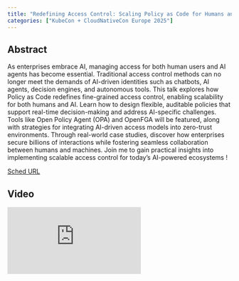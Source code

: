 ```yaml
---
title: "Redefining Access Control: Scaling Policy as Code for Humans and AI Agents - Raz Cohen, Permit.io"
categories: ["KubeCon + CloudNativeCon Europe 2025"]
---
```


## Abstract

As enterprises embrace AI, managing access for both human users and AI agents has become essential. Traditional access control methods can no longer meet the demands of AI-driven identities such as chatbots, AI agents, decision engines, and autonomous tools.   This talk explores how Policy as Code redefines fine-grained access control, enabling scalability for both humans and AI. Learn how to design flexible, auditable policies that support real-time decision-making and address AI-specific challenges. Tools like Open Policy Agent (OPA) and OpenFGA will be featured, along with strategies for integrating AI-driven access models into zero-trust environments.   Through real-world case studies, discover how enterprises secure billions of interactions while fostering seamless collaboration between humans and machines.   Join me to gain practical insights into implementing scalable access control for today’s AI-powered ecosystems !

[Sched URL](https://kccnceu2025.sched.com/event/1df00bbfc973cf4b4f605c060bfbe087)

## Video

<iframe src="https://www.youtube.com/embed/lQEYxCXVkVU" frameborder="0" allow="accelerometer; autoplay; encrypted-media; gyroscope; picture-in-picture" allowfullscreen></iframe>
